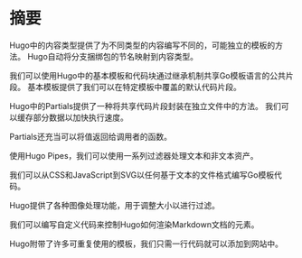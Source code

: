 # 摘要

Hugo中的内容类型提供了为不同类型的内容编写不同的，可能独立的模板的方法。 Hugo自动将分支捆绑包的节名映射到内容类型。

我们可以使用Hugo中的基本模板和代码块通过继承机制共享Go模板语言的公共片段。 基本模板提供了我们可以在特定模板中覆盖的默认代码片段。

Hugo中的Partials提供了一种将共享代码片段封装在独立文件中的方法。 我们可以缓存部分数据以加快执行速度。

Partials还充当可以将值返回给调用者的函数。

使用Hugo Pipes，我们可以使用一系列过滤器处理文本和非文本资产。

我们可以从CSS和JavaScript到SVG以任何基于文本的文件格式编写Go模板代码。

Hugo提供了各种图像处理功能，用于调整大小以进行过滤。

我们可以编写自定义代码来控制Hugo如何渲染Markdown文档的元素。

Hugo附带了许多可重复使用的模板，我们只需一行代码就可以添加到网站中。